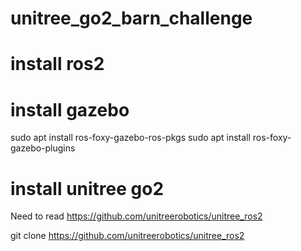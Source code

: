 # unitree_go2_barn_challenge

# install ros2

# install gazebo
sudo apt install ros-foxy-gazebo-ros-pkgs
sudo apt install ros-foxy-gazebo-plugins

# install unitree go2

Need to read 
https://github.com/unitreerobotics/unitree_ros2

git clone https://github.com/unitreerobotics/unitree_ros2
